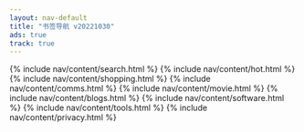 ```yaml
---
layout: nav-default
title: "书签导航 v20221030"
ads: true
track: true
---
```


{% include nav/content/search.html %}
{% include nav/content/hot.html %}
{% include nav/content/shopping.html %}
{% include nav/content/comms.html %}
{% include nav/content/movie.html %}
{% include nav/content/blogs.html %}
{% include nav/content/software.html %}
{% include nav/content/tools.html %}
{% include nav/content/privacy.html %}
